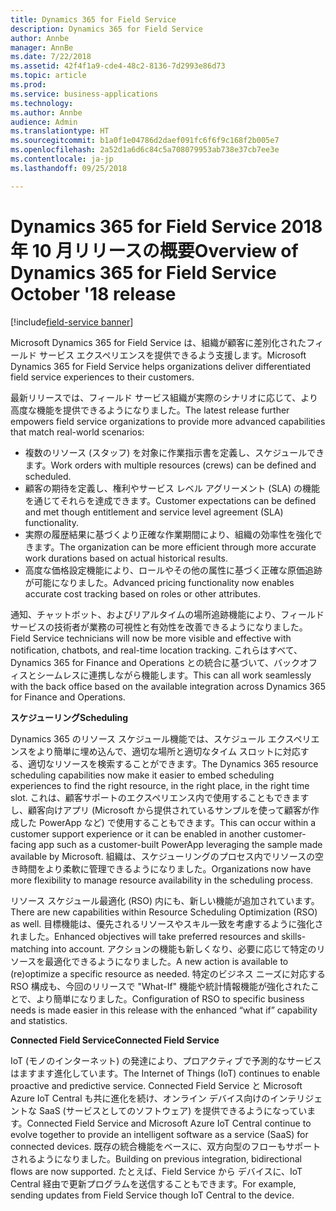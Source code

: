```yaml
---
title: Dynamics 365 for Field Service
description: Dynamics 365 for Field Service
author: Annbe
manager: AnnBe
ms.date: 7/22/2018
ms.assetid: 42f4f1a9-cde4-48c2-8136-7d2993e86d73
ms.topic: article
ms.prod: 
ms.service: business-applications
ms.technology: 
ms.author: Annbe
audience: Admin
ms.translationtype: HT
ms.sourcegitcommit: b1a0f1e04786d2daef091fc6f6f9c168f2b005e7
ms.openlocfilehash: 2a52d1a6d6c84c5a708079953ab738e37cb7ee3e
ms.contentlocale: ja-jp
ms.lasthandoff: 09/25/2018

---
```


#  <a name="overview-of-dynamics-365-for-field-service-october-18-release"></a><span data-ttu-id="39c30-103">Dynamics 365 for Field Service 2018 年 10 月リリースの概要</span><span class="sxs-lookup"><span data-stu-id="39c30-103">Overview of Dynamics 365 for Field Service October '18 release</span></span>

[!include[field-service banner](../../includes/field-service.md)]



<span data-ttu-id="39c30-104">Microsoft Dynamics 365 for Field Service は、組織が顧客に差別化されたフィールド サービス エクスペリエンスを提供できるよう支援します。</span><span class="sxs-lookup"><span data-stu-id="39c30-104">Microsoft Dynamics 365 for Field Service helps organizations deliver differentiated field service experiences to their customers.</span></span>

<span data-ttu-id="39c30-105">最新リリースでは、フィールド サービス組織が実際のシナリオに応じて、より高度な機能を提供できるようになりました。</span><span class="sxs-lookup"><span data-stu-id="39c30-105">The latest release further empowers field service organizations to provide more advanced capabilities that match real-world scenarios:</span></span> 

- <span data-ttu-id="39c30-106">複数のリソース (スタッフ) を対象に作業指示書を定義し、スケジュールできます。</span><span class="sxs-lookup"><span data-stu-id="39c30-106">Work orders with multiple resources (crews) can be defined and scheduled.</span></span> 
- <span data-ttu-id="39c30-107">顧客の期待を定義し、権利やサービス レベル アグリーメント (SLA) の機能を通じてそれらを達成できます。</span><span class="sxs-lookup"><span data-stu-id="39c30-107">Customer expectations can be defined and met though entitlement and service level agreement (SLA) functionality.</span></span> 
- <span data-ttu-id="39c30-108">実際の履歴結果に基づくより正確な作業期間により、組織の効率性を強化できます。</span><span class="sxs-lookup"><span data-stu-id="39c30-108">The organization can be more efficient through more accurate work durations based on actual historical results.</span></span> 
- <span data-ttu-id="39c30-109">高度な価格設定機能により、ロールやその他の属性に基づく正確な原価追跡が可能になりました。</span><span class="sxs-lookup"><span data-stu-id="39c30-109">Advanced pricing functionality now enables accurate cost tracking based on roles or other attributes.</span></span> 

<span data-ttu-id="39c30-110">通知、チャットボット、およびリアルタイムの場所追跡機能により、フィールド サービスの技術者が業務の可視性と有効性を改善できるようになりました。</span><span class="sxs-lookup"><span data-stu-id="39c30-110">Field Service technicians will now be more visible and effective with notification, chatbots, and real-time location tracking.</span></span> <span data-ttu-id="39c30-111">これらはすべて、Dynamics 365 for Finance and Operations との統合に基づいて、バックオフィスとシームレスに連携しながら機能します。</span><span class="sxs-lookup"><span data-stu-id="39c30-111">This can all work seamlessly with the back office based on the available integration across Dynamics 365 for Finance and Operations.</span></span>

<span data-ttu-id="39c30-112">**スケジューリング**</span><span class="sxs-lookup"><span data-stu-id="39c30-112">**Scheduling**</span></span>

<span data-ttu-id="39c30-113">Dynamics 365 のリソース スケジュール機能では、スケジュール エクスペリエンスをより簡単に埋め込んで、適切な場所と適切なタイム スロットに対応する、適切なリソースを検索することができます。</span><span class="sxs-lookup"><span data-stu-id="39c30-113">The Dynamics 365 resource scheduling capabilities now make it easier to embed scheduling experiences to find the right resource, in the right place, in the right time slot.</span></span> <span data-ttu-id="39c30-114">これは、顧客サポートのエクスペリエンス内で使用することもできますし、顧客向けアプリ (Microsoft から提供されているサンプルを使って顧客が作成した PowerApp など) で使用することもできます。</span><span class="sxs-lookup"><span data-stu-id="39c30-114">This can occur within a customer support experience or it can be enabled in another customer-facing app such as a customer-built PowerApp leveraging the sample made available by Microsoft.</span></span> <span data-ttu-id="39c30-115">組織は、スケジューリングのプロセス内でリソースの空き時間をより柔軟に管理できるようになりました。</span><span class="sxs-lookup"><span data-stu-id="39c30-115">Organizations now have more flexibility to manage resource availability in the scheduling process.</span></span>

<span data-ttu-id="39c30-116">リソース スケジュール最適化 (RSO) 内にも、新しい機能が追加されています。</span><span class="sxs-lookup"><span data-stu-id="39c30-116">There are new capabilities within Resource Scheduling Optimization (RSO) as well.</span></span> <span data-ttu-id="39c30-117">目標機能は、優先されるリソースやスキル一致を考慮するように強化されました。</span><span class="sxs-lookup"><span data-stu-id="39c30-117">Enhanced objectives will take preferred resources and skills-matching into account.</span></span> <span data-ttu-id="39c30-118">アクションの機能も新しくなり、必要に応じて特定のリソースを最適化できるようになりました。</span><span class="sxs-lookup"><span data-stu-id="39c30-118">A new action is available to (re)optimize a specific resource as needed.</span></span> <span data-ttu-id="39c30-119">特定のビジネス ニーズに対応する RSO 構成も、今回のリリースで "What-If" 機能や統計情報機能が強化されたことで、より簡単になりました。</span><span class="sxs-lookup"><span data-stu-id="39c30-119">Configuration of RSO to specific business needs is made easier in this release with the enhanced “what if” capability and statistics.</span></span>

<span data-ttu-id="39c30-120">**Connected Field Service**</span><span class="sxs-lookup"><span data-stu-id="39c30-120">**Connected Field Service**</span></span>

<span data-ttu-id="39c30-121">IoT (モノのインターネット) の発達により、プロアクティブで予測的なサービスはますます進化しています。</span><span class="sxs-lookup"><span data-stu-id="39c30-121">The Internet of Things (IoT) continues to enable proactive and predictive service.</span></span> <span data-ttu-id="39c30-122">Connected Field Service と Microsoft Azure IoT Central も共に進化を続け、オンライン デバイス向けのインテリジェントな SaaS (サービスとしてのソフトウェア) を提供できるようになっています。</span><span class="sxs-lookup"><span data-stu-id="39c30-122">Connected Field Service and Microsoft Azure IoT Central continue to evolve together to provide an intelligent software as a service (SaaS) for connected devices.</span></span> <span data-ttu-id="39c30-123">既存の統合機能をベースに、双方向型のフローもサポートされるようになりました。</span><span class="sxs-lookup"><span data-stu-id="39c30-123">Building on previous integration, bidirectional flows are now supported.</span></span> <span data-ttu-id="39c30-124">たとえば、Field Service から デバイスに、IoT Central 経由で更新プログラムを送信することもできます。</span><span class="sxs-lookup"><span data-stu-id="39c30-124">For example, sending updates from Field Service though IoT Central to the device.</span></span> 




